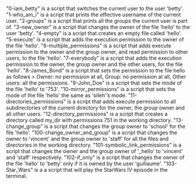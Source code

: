 "0-iam_betty" is a script that switches the current user to the user 'betty'.
"1-who_am_i" is a script that prints the effective username of the current user.
"2-groups" is a script that prints all the groups the current user is part of.
"3-new_owner" is a script that changes the owner of the file 'hello' to the user 'betty'.
"4-empty" is a script that creates an empty file called 'hello'.
"5-execute" is a script that adds the execution permission to the owner of the file 'hello'.
"6-multiple_permissions" is a script that adds execute permission to the owner and the group owner, and read permission to other users, to the file 'hello'.
"7-everybody" is a script that adds the execution permission to the owner, the group owner and the other users, for the file 'hello'.
"8-James_Bond" is a script that sets the permission to the file hello as follows > Owner: no permission at all, Group: no permission at all, Other users: all the permissions.
"9-John_Doe" is a script that sets the mode of the file 'hello' to '753'.
"10-mirror_permissions" is a script that sets the mode of the file 'hello' the same as 'olleh'’s mode.
"11-directories_permissions" is  a script that adds execute permission to all subdirectories of the current directory for the owner, the group owner and all other users.
"12-directory_permissions" is  a script that creates a directory called my_dir with permissions 751 in the working directory.
"13-change_group" is a script that changes the group owner to 'school' for the file 'hello'.
"100-change_owner_and_group" is a script that changes the owner to 'vincent' and the group owner to 'staff' for all the files and directories in the working directory.
"101-symbolic_link_permissions" is a script that changes the owner and the group owner of '_hello' to 'vincent' and 'staff' respectively.
"102-if_only" is a script that changes the owner of the file 'hello' to 'betty' only if it is owned by the user 'guillaume'.
"103-Star_Wars" is a a script that will play the StarWars IV episode in the terminal.

